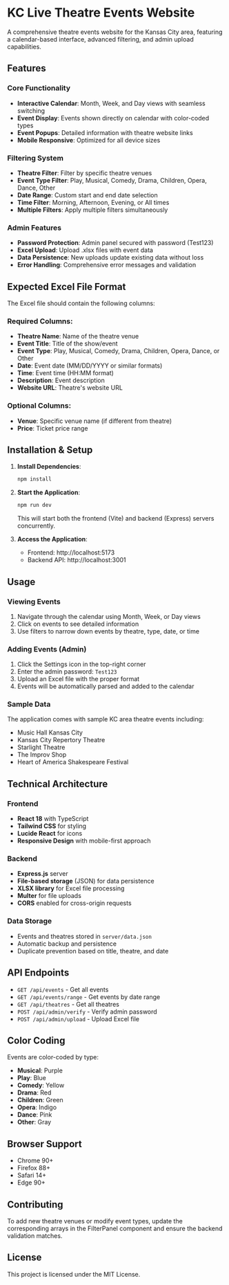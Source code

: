 # KC Live Theatre Events Website

A comprehensive theatre events website for the Kansas City area, featuring a calendar-based interface, advanced filtering, and admin upload capabilities.

## Features

### Core Functionality
- **Interactive Calendar**: Month, Week, and Day views with seamless switching
- **Event Display**: Events shown directly on calendar with color-coded types
- **Event Popups**: Detailed information with theatre website links
- **Mobile Responsive**: Optimized for all device sizes

### Filtering System
- **Theatre Filter**: Filter by specific theatre venues
- **Event Type Filter**: Play, Musical, Comedy, Drama, Children, Opera, Dance, Other
- **Date Range**: Custom start and end date selection
- **Time Filter**: Morning, Afternoon, Evening, or All times
- **Multiple Filters**: Apply multiple filters simultaneously

### Admin Features
- **Password Protection**: Admin panel secured with password (Test123)
- **Excel Upload**: Upload .xlsx files with event data
- **Data Persistence**: New uploads update existing data without loss
- **Error Handling**: Comprehensive error messages and validation

## Expected Excel File Format

The Excel file should contain the following columns:

### Required Columns:
- **Theatre Name**: Name of the theatre venue
- **Event Title**: Title of the show/event
- **Event Type**: Play, Musical, Comedy, Drama, Children, Opera, Dance, or Other
- **Date**: Event date (MM/DD/YYYY or similar formats)
- **Time**: Event time (HH:MM format)
- **Description**: Event description
- **Website URL**: Theatre's website URL

### Optional Columns:
- **Venue**: Specific venue name (if different from theatre)
- **Price**: Ticket price range

## Installation & Setup

1. **Install Dependencies**:
   ```bash
   npm install
   ```

2. **Start the Application**:
   ```bash
   npm run dev
   ```
   This will start both the frontend (Vite) and backend (Express) servers concurrently.

3. **Access the Application**:
   - Frontend: http://localhost:5173
   - Backend API: http://localhost:3001

## Usage

### Viewing Events
1. Navigate through the calendar using Month, Week, or Day views
2. Click on events to see detailed information
3. Use filters to narrow down events by theatre, type, date, or time

### Adding Events (Admin)
1. Click the Settings icon in the top-right corner
2. Enter the admin password: `Test123`
3. Upload an Excel file with the proper format
4. Events will be automatically parsed and added to the calendar

### Sample Data
The application comes with sample KC area theatre events including:
- Music Hall Kansas City
- Kansas City Repertory Theatre  
- Starlight Theatre
- The Improv Shop
- Heart of America Shakespeare Festival

## Technical Architecture

### Frontend
- **React 18** with TypeScript
- **Tailwind CSS** for styling
- **Lucide React** for icons
- **Responsive Design** with mobile-first approach

### Backend
- **Express.js** server
- **File-based storage** (JSON) for data persistence
- **XLSX library** for Excel file processing
- **Multer** for file uploads
- **CORS** enabled for cross-origin requests

### Data Storage
- Events and theatres stored in `server/data.json`
- Automatic backup and persistence
- Duplicate prevention based on title, theatre, and date

## API Endpoints

- `GET /api/events` - Get all events
- `GET /api/events/range` - Get events by date range
- `GET /api/theatres` - Get all theatres
- `POST /api/admin/verify` - Verify admin password
- `POST /api/admin/upload` - Upload Excel file

## Color Coding

Events are color-coded by type:
- **Musical**: Purple
- **Play**: Blue  
- **Comedy**: Yellow
- **Drama**: Red
- **Children**: Green
- **Opera**: Indigo
- **Dance**: Pink
- **Other**: Gray

## Browser Support

- Chrome 90+
- Firefox 88+
- Safari 14+
- Edge 90+

## Contributing

To add new theatre venues or modify event types, update the corresponding arrays in the FilterPanel component and ensure the backend validation matches.

## License

This project is licensed under the MIT License.